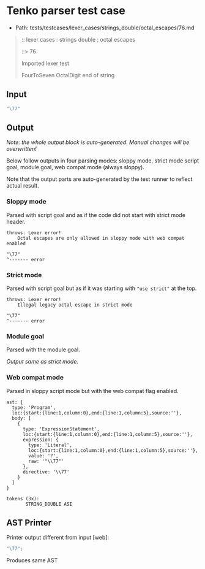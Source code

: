 # Tenko parser test case

- Path: tests/testcases/lexer_cases/strings_double/octal_escapes/76.md

> :: lexer cases : strings double : octal escapes
>
> ::> 76
>
> Imported lexer test
>
> FourToSeven OctalDigit end of string

## Input

`````js
"\77"
`````

## Output

_Note: the whole output block is auto-generated. Manual changes will be overwritten!_

Below follow outputs in four parsing modes: sloppy mode, strict mode script goal, module goal, web compat mode (always sloppy).

Note that the output parts are auto-generated by the test runner to reflect actual result.

### Sloppy mode

Parsed with script goal and as if the code did not start with strict mode header.

`````
throws: Lexer error!
    Octal escapes are only allowed in sloppy mode with web compat enabled

"\77"
^------- error
`````

### Strict mode

Parsed with script goal but as if it was starting with `"use strict"` at the top.

`````
throws: Lexer error!
    Illegal legacy octal escape in strict mode

"\77"
^------- error
`````


### Module goal

Parsed with the module goal.

_Output same as strict mode._

### Web compat mode

Parsed in sloppy script mode but with the web compat flag enabled.

`````
ast: {
  type: 'Program',
  loc:{start:{line:1,column:0},end:{line:1,column:5},source:''},
  body: [
    {
      type: 'ExpressionStatement',
      loc:{start:{line:1,column:0},end:{line:1,column:5},source:''},
      expression: {
        type: 'Literal',
        loc:{start:{line:1,column:0},end:{line:1,column:5},source:''},
        value: '?',
        raw: '"\\77"'
      },
      directive: '\\77'
    }
  ]
}

tokens (3x):
       STRING_DOUBLE ASI
`````


## AST Printer

Printer output different from input [web]:

````js
"\77";
````

Produces same AST
